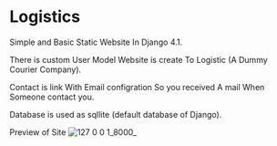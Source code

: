 # Logistics

Simple and Basic Static Website In Django 4.1.

There is custom User Model Website is create To Logistic (A Dummy Courier Company).

Contact is link With Email configration So you received A mail When Someone contact you.

Database is used as sqllite (default database of Django).


Preview of Site
![127 0 0 1_8000_](https://user-images.githubusercontent.com/86400964/222530424-cf6bece3-64db-4c1c-8c59-7bc9ea689ad3.png)
